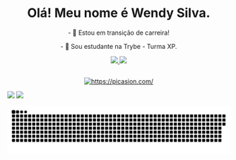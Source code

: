 <h1 align="center"> Olá! Meu nome é Wendy Silva.</h1>

<p align="center">- 🔭 Estou em transição de carreira!</p>
<p align="center">- 🌱 Sou estudante na Trybe - Turma XP.</p>

<div align="center">
  <a href="https://github.com/WendySilva">
  <img height="125em" src="https://github-readme-stats.vercel.app/api?username=WendySilva&show_icons=true&theme=dracula&include_all_commits=true&count_private=true"/>
  <img height="125em" src="https://github-readme-stats.vercel.app/api/top-langs/?username=WendySilva&layout=compact&langs_count=7&theme=dracula"/>
</div> 
 
  ##
 
  <div>
<p align="center"><img align="right" alt="" height="150" style="border-radius:50px;" src="<a href="https://picasion.com/"><img src="https://i.picasion.com/pic91/d56b0ba3b59d4046da7d00cfee59a82c.gif" width="150" height="150" border="0" alt="https://picasion.com/" /></a><br /><a href="https://picasion.com/"> </p>
  <a href = "mailto:wendy.trab@gmail.com"><img src="https://img.shields.io/badge/-Gmail-%23333?style=for-the-badge&logo=gmail&logoColor=white" target="_blank"></a>
  <a href="https://www.linkedin.com/in/wendysilvasouza/" target="_blank"><img src="https://img.shields.io/badge/-LinkedIn-%230077B5?style=for-the-badge&logo=linkedin&logoColor=white" target="_blank"></a> </p>
  
  ![Snake animation](https://github.com/WendySilva/WendySilva/blob/output/github-contribution-grid-snake.svg)
  
</div> 
